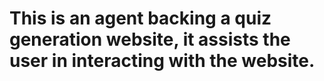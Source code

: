 # This is an agent backing a quiz generation website, it assists the user in interacting with the website.


